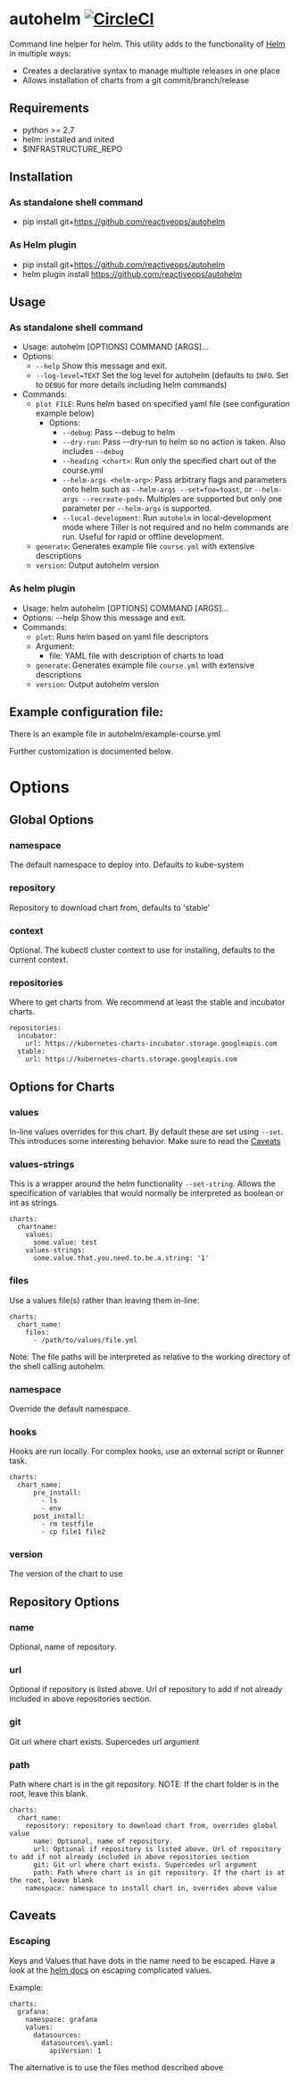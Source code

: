 
# autohelm [![CircleCI](https://circleci.com/gh/reactiveops/autohelm.svg?style=svg)](https://circleci.com/gh/reactiveops/autohelm)

Command line helper for helm.
This utility adds to the functionality of [Helm](https://github.com/kubernetes/helm) in multiple ways:
* Creates a declarative syntax to manage multiple releases in one place
* Allows installation of charts from a git commit/branch/release

## Requirements
- python >= 2.7
- helm: installed and inited
- $INFRASTRUCTURE_REPO

## Installation
### As standalone shell command
- pip install git+https://github.com/reactiveops/autohelm
### As Helm plugin
- pip install git+https://github.com/reactiveops/autohelm
- helm plugin install https://github.com/reactiveops/autohelm

## Usage
### As standalone shell command
- Usage: autohelm [OPTIONS] COMMAND [ARGS]...
- Options:
    * `--help`  Show this message and exit.
    * `--log-level=TEXT` Set the log level for autohelm (defaults to `INFO`. Set to `DEBUG` for more details including helm commands)
- Commands:
  * `plot FILE`: Runs helm based on specified yaml file (see configuration example below)
    * Options:
      * `--debug`: Pass --debug to helm
      * `--dry-run`: Pass --dry-run to helm so no action is taken. Also includes `--debug`
      * `--heading <chart>`: Run only the specified chart out of the course.yml
      * `--helm-args <helm-arg>`: Pass arbitrary flags and parameters onto helm
        such as `--helm-args --set=foo=toast`, or `--helm-args --recreate-pods`.
        Multiples are supported but only one parameter per `--helm-args` is supported.
      * `--local-development`: Run `autohelm` in local-development mode where Tiller is not required and no helm commands are run. Useful for rapid or offline development.
  * `generate`: Generates example file `course.yml` with extensive descriptions
  * `version`: Output autohelm version
### As helm plugin
- Usage: helm autohelm [OPTIONS] COMMAND [ARGS]...
- Options:
    --help  Show this message and exit.
- Commands:
  * `plot`: Runs helm based on yaml file descriptors
  * Argument:
    - file: YAML file with description of charts to load
  * `generate`: Generates example file `course.yml` with extensive descriptions
  * `version`: Output autohelm version

## Example configuration file:

There is an example file in autohelm/example-course.yml

Further customization is documented below.

# Options

## Global Options

### namespace

The default namespace to deploy into.  Defaults to kube-system

### repository

Repository to download chart from, defaults to 'stable'

### context

Optional.  The kubectl cluster context to use for installing, defaults to the current context.

### repositories

Where to get charts from.  We recommend at least the stable and incubator charts.

```
repositories:
  incubator:
    url: https://kubernetes-charts-incubator.storage.googleapis.com
  stable:
    url: https://kubernetes-charts.storage.googleapis.com
```

## Options for Charts

### values

In-line values overrides for this chart. By default these are set using `--set`.  This introduces some interesting behavior.  Make sure to read the [Caveats](#caveats)

### values-strings

This is a wrapper around the helm functionality `--set-string`.  Allows the specification of variables that would normally be interpreted as boolean or int as strings.

```
charts:
  chartname:
    values:
      some.value: test
    values-strings:
      some.value.that.you.need.to.be.a.string: '1'
```

### files

Use a values file(s) rather than leaving them in-line:

```
charts:
  chart_name:
    files:
      - /path/to/values/file.yml
```
Note: The file paths will be interpreted as relative to the working directory of
the shell calling autohelm.

### namespace

Override the default namespace.

### hooks

Hooks are run locally. For complex hooks, use an external script or Runner task.

```
charts:
  chart_name:
      pre_install:
        - ls
        - env
      post_install:
        - rm testfile
        - cp file1 file2
```

### version

The version of the chart to use

## Repository Options

### name

Optional, name of repository.

### url

Optional if repository is listed above. Url of repository to add if not already included in above repositories section.

### git

Git url where chart exists. Supercedes url argument

### path

Path where chart is in the git repository.  NOTE: If the chart folder is in the root, leave this blank.

```
charts:
  chart_name:
    repository: repository to download chart from, overrides global value
      name: Optional, name of repository.
      url: Optional if repository is listed above. Url of repository to add if not already included in above repositories section
      git: Git url where chart exists. Supercedes url argument
      path: Path where chart is in git repository. If the chart is at the root, leave blank
    namespace: namespace to install chart in, overrides above value
```

## Caveats

### Escaping

Keys and Values that have dots in the name need to be escaped.  Have a look at the [helm docs](https://github.com/kubernetes/helm/blob/master/docs/using_helm.md#the-format-and-limitations-of---set) on escaping complicated values.

Example:

```
charts:
  grafana:
    namespace: grafana
    values:
      datasources:
        datasources\.yaml:
          apiVersion: 1
```

The alternative is to use the files method described above
